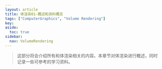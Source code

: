 ```yaml
---
layout: article
title: 体渲染01-概述和资料概览
tags: ["ComputerGraphics", "Volume Rendering"]
key: 
aside:
  toc: true
sidebar:
  nav: VolumeRendering
---
```




> 这部分将会介绍所有和体渲染相关的内容。本章节对体渲染进行概述，同时记录一些可参考的学习资料。

<br />

